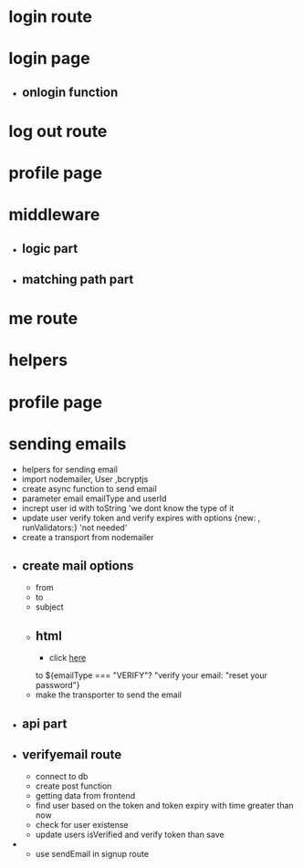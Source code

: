 # login route
<!-- - geting data -->
<!-- - check if the user is already exists -->
<!-- - check if the password is a vaild one -->
<!-- - create token data  -->
<!-- - create token  -->
<!-- - sign the token to next response  -->
<!-- - retrun a success message as json -->
# login page 
- ## onlogin function
 <!-- - set loading state to false -->
 <!-- - make a post request  -->
 <!-- - send message of opration success or failing -->
 <!-- -  navigate to profile page -->

# log out route
<!-- - making get request  -->
<!-- - create a response  -->
<!-- - set the token in cokie to empty one and expires in the same date 'not needed' -->
# profile page
<!-- - make a log out button -->
<!-- - log out functionalty -->
<!-- - make get request with axios -->
<!-- - push to login page  -->
# middleware
- ## logic part
    <!-- - export middleware function -->
    <!-- - find the path -->
    <!-- - check for public pathes  -->
    <!-- - extract token from the request -->
    <!-- - if the url is public and there is a token then redirect -->
    <!-- - there no public and token redirect to login -->
- ## matching path part
    <!-- - export config function with matcher for / profile / login / signup as array -->
# me route
<!-- - import get token data -->
<!-- - connect to db -->
<!-- - make get function -->
<!-- - make an id constant  -->
<!-- - find in the database for the user based on _id -->
<!-- - use select to remove unwanted values  -->
<!-- - return user as data -->
# helpers
<!-- - one to get token data  -->
<!-- - geting token value -->
<!-- - using jwt to verify the token -->
<!-- - extruct the id from it -->
# profile page
<!-- - get user details function -->
<!-- - make a state to store data for user details  -->
<!-- - make a button to fire details function -->
# sending emails
- helpers for sending email
- import nodemailer, User ,bcryptjs
- create async function to send email 
- parameter email emailType and userId
- incrept user id with toString 'we dont know the type of it 
- update user verify token and verify expires with options {new: , runValidators:} 'not needed'
- create a transport from nodemailer
- ## create mail options
    - from 
    - to 
    - subject 
    - ## html 
        - <p> click <a href=proccess.env.domain/verifyemail?token=${hasedToken}>here</a>
        to ${emailType === "VERIFY"? "verify your email: "reset your password"}
    - make the transporter to send the email
- ## api part 
- ## verifyemail route
    - connect to db 
    - create post function
    - getting data from frontend
    - find user based on the token and token expiry with time greater than now
    - check for user existense
    - update users isVerified and verify token than save 
- - use sendEmail in signup route